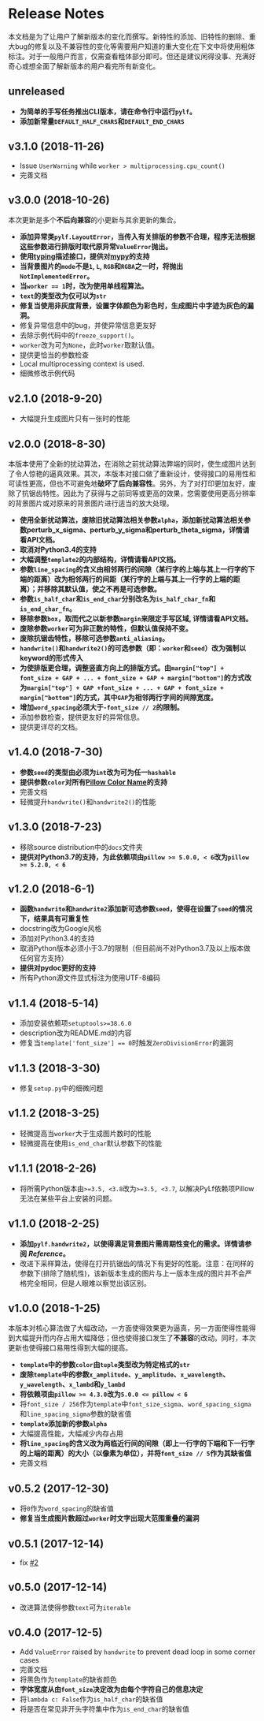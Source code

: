 # Release Notes

本文档是为了让用户了解新版本的变化而撰写。新特性的添加、旧特性的删除、重大bug的修复以及不兼容性的变化等需要用户知道的重大变化在下文中将使用粗体标注。对于一般用户而言，仅需查看粗体部分即可。但还是建议闲得没事、充满好奇心或想全面了解新版本的用户看完所有新变化。

## unreleased

* __为简单的手写任务推出CLI版本，请在命令行中运行`pylf`。__
* __添加新常量`DEFAULT_HALF_CHARS`和`DEFAULT_END_CHARS`__

## v3.1.0 (2018-11-26)

* Issue `UserWarning` while `worker > multiprocessing.cpu_count()`
* 完善文档

## v3.0.0 (2018-10-26)

本次更新是多个**不后向兼容**的小更新与其余更新的集合。

* __添加异常类`pylf.LayoutError`，当传入有关排版的参数不合理，程序无法根据这些参数进行排版时取代原异常`ValueError`抛出。__
* __使用[typing](https://docs.python.org/3/library/typing.html)描述接口，提供对[mypy](https://github.com/python/mypy)的支持__
* __当背景图片的`mode`不是`1`, `L`, `RGB`和`RGBA`之一时，将抛出`NotImplementedError`。__
* __当`worker == 1`时，改为使用单线程算法。__
* __`text`的类型改为仅可以为`str`__
* __修复当使用非灰度背景，设置字体颜色为彩色时，生成图片中字迹为灰色的漏洞。__
* 修复异常信息中的bug，并使异常信息更友好
* 去除示例代码中的`freeze_support()`。
* `worker`改为可为`None`，此时`worker`取默认值。
* 提供更恰当的参数检查
* Local multiprocessing context is used.
* 细微修改示例代码

## v2.1.0 (2018-9-20)

* 大幅提升生成图片只有一张时的性能

## v2.0.0 (2018-8-30)

本版本使用了全新的扰动算法，在消除之前扰动算法弊端的同时，使生成图片达到了令人惊艳的逼真效果。其次，本版本对接口做了重新设计，使得接口的易用性和可读性更高，但也不可避免地**破坏了后向兼容性**。另外，为了对打印更加友好，废除了抗锯齿特性。因此为了获得与之前同等或更高的效果，您需要使用更高分辨率的背景图片或对原来的背景图片进行适当的放大处理。

* __使用全新扰动算法，废除旧扰动算法相关参数`alpha`，添加新扰动算法相关参数perturb_x_sigma、perturb_y_sigma和perturb_theta_sigma，详情请看API文档。__
* __取消对Python3.4的支持__
* __大幅调整`template2`的内部结构，详情请看API文档。__
* __参数`line_spacing`的含义由相邻两行的间隙（某行字的上端与其上一行字的下端的距离）改为相邻两行的间距（某行字的上端与其上一行字的上端的距离）；并移除其默认值，使之不再是可选参数。__
* __参数`is_half_char`和`is_end_char`分别改名为`is_half_char_fn`和`is_end_char_fn`。__
* __移除参数`box`，取而代之以新参数`margin`来限定手写区域, 详情请看API文档。__
* __废除参数`worker`可为非正数的特性，但默认值保持不变。__
* __废除抗锯齿特性，移除可选参数`anti_aliasing`。__
* __`handwrite()`和`handwrite2()`的可选参数（即：`worker`和`seed`）改为强制以keyword的形式传入__
* __为使排版更合理，调整竖直方向上的排版方式。由`margin["top"] + font_size + GAP + ... + font_size + GAP + margin["bottom"]`的方式改为`margin["top"] + GAP +font_size + ... + GAP + font_size + margin["bottom"]`的方式，其中`GAP`为相邻两行字间的间隙宽度。__
* __增加`word_spacing`必须大于`-font_size // 2`的限制。__
* 添加参数检查，提供更友好的异常信息。
* 提供更详尽的文档。

## v1.4.0 (2018-7-30)

* __参数`seed`的类型由必须为`int`改为可为任一`hashable`__
* __提供参数`color`对所有[Pillow Color Name](https://pillow.readthedocs.io/en/5.2.x/reference/ImageColor.html#color-names)的支持__
* 完善文档
* 轻微提升`handwrite()`和`handwrite2()`的性能

## v1.3.0 (2018-7-23)

* 移除source distribution中的`docs`文件夹
* __提供对Python3.7的支持，为此依赖项由`pillow >= 5.0.0, < 6`改为`pillow >= 5.2.0, < 6`__

## v1.2.0 (2018-6-1)

* __函数`handwrite`和`handwrite2`添加新可选参数`seed`，使得在设置了`seed`的情况下，结果具有可重复性__
* docstring改为Google风格
* 添加对Python3.4的支持
* 取消Python版本必须小于3.7的限制（但目前尚不对Python3.7及以上版本做任何官方支持）
* __提供对pydoc更好的支持__
* 所有Python源文件显式标注为使用UTF-8编码

## v1.1.4 (2018-5-14)

* 添加安装依赖项`setuptools>=38.6.0`
* description改为README.md的内容
* 修复当`template['font_size'] == 0`时触发`ZeroDivisionError`的漏洞

## v1.1.3 (2018-3-30)

* 修复`setup.py`中的细微问题

## v1.1.2 (2018-3-25)

* 轻微提高当`worker`大于生成图片数时的性能
* 轻微提高在使用`is_end_char`默认参数下的性能

## v1.1.1 (2018-2-26)

* 将所需Python版本由`>=3.5, <3.8`改为`>=3.5, <3.7`, 以解决PyLf依赖项Pillow无法在某些平台上安装的问题。

## v1.1.0 (2018-2-25)

* __添加`pylf.handwrite2`，以使得满足背景图片需周期性变化的需求。详情请参阅 _Reference_。__
* 改进下采样算法，使得在打开抗锯齿的情况下有更好的性能。注意：在同样的参数下(排除了随机性)，该新版本生成的图片与上一版本生成的图片并不会严格完全相同，但是人眼难以察觉出该区别。

## v1.0.0 (2018-1-25)

本版本对核心算法做了大幅改动，一方面使得效果更为逼真，另一方面使得性能得到大幅提升而内存占用大幅降低；但也使得接口发生了**不兼容**的改动。同时，本次更新也使得接口易用性得到大幅的提高。

* __`template`中的参数`color`由`tuple`类型改为特定格式的`str`__
* __废除`template`中的参数`x_amplitude`、`y_amplitude`、`x_wavelength`、`y_wavelength`、`x_lambd`和`y_lambd`__
* __将依赖项由`pillow >= 4.3.0`改为`5.0.0 <= pillow < 6`__
* 将`font_size / 256`作为`template`中`font_size_sigma`、`word_spacing_sigma`和`line_spacing_sigma`参数的缺省值
* __`template`添加新的参数`alpha`__
* 大幅提高性能，大幅减少内存占用
* __将`line_spacing`的含义改为两临近行间的间隙（即上一行字的下端和下一行字的上端的距离）的大小（以像素为单位），并将`font_size // 5`作为其缺省值__
* 完善文档

## v0.5.2 (2017-12-30)

* 将`0`作为`word_spacing`的缺省值
* __修复当生成图片数超过`worker`时文字出现大范围重叠的漏洞__

## v0.5.1 (2017-12-14)

* fix [#2](https://github.com/Gsllchb/PyLf/issues/2)

## v0.5.0 (2017-12-14)

* 改进算法使得参数`text`可为`iterable`

## v0.4.0 (2017-12-5)

* Add `ValueError` raised by `handwrite` to prevent dead loop in some corner cases
* 完善文档
* 将黑色作为`template`的缺省颜色
* __字体宽度从由`font_size`决定改为由每个字符自己的信息决定__
* 将`lambda c: False`作为`is_half_char`的缺省值
* 将是否在常见非开头字符集中作为`is_end_char`的缺省值
